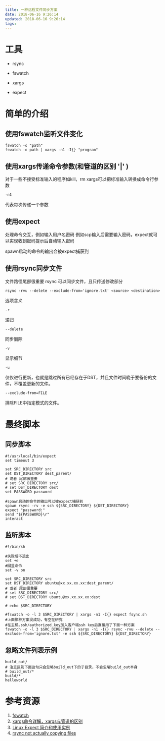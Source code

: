 ```yaml
---
title: 一种远程文件同步方案
date: 2018-06-16 9:26:14
updated: 2018-06-16 9:26:14
tags:
---
```

# 工具



* rsync

* fswatch

* xargs

* expect



# 简单的介绍





## 使用fswatch监听文件变化
    fswatch -o "path"
    fswatch -o path | xargs -n1 -I{} "program"

## 使用xargs传递命令参数(和管道的区别 <strong>'|'</strong> )

对于一些不接受标准输入的程序如kill，rm
xargs可以把标准输入转换成命令行参数

    -n1

代表每次传递一个参数

## 使用expect

处理命令交互，例如输入用户名密码
例如scp输入后需要输入密码，expect就可以实现收到密码提示后自动输入密码

spawn启动的命令的输出会被expect捕获到

## 使用rsync同步文件

文件路径尾部很重要
rsync 可以同步文件，且只传送修改部分

    rsync -rvu --delete --exclude-from='ignore.txt' <source> <destination>

选项含义

    -r
递归

    --delete
同步删除

    -v
显示细节

    -u
仅仅进行更新，也就是跳过所有已经存在于DST，并且文件时间晚于要备份的文件，不覆盖更新的文件。

    --exclude-from=FILE 
排除FILE中指定模式的文件。

# 最终脚本

## 同步脚本

    #!/usr/local/bin/expect
    set timeout 3

    set SRC_DIRECTORY src
    set DST_DIRECTORY dest_parent/
    # 或者 尾部很重要
    # set SRC_DIRECTORY src/
    # set DST_DIRECTORY dest
    set PASSWORD password

    #spawn启动的命令的输出可以被expect捕获到
    spawn rsync -rv -e ssh ${SRC_DIRECTORY} ${DST_DIRECTORY}
    expect "password:"
    send "${PASSWORD}\r"
    interact

## 监听脚本

    #!/bin/sh

    #失败后不退出
    set +e
    #回显命令
    set -v on

    set SRC_DIRECTORY src
    set DST_DIRECTORY ubuntu@xx.xx.xx.xx:dest_parent/
    # 或者 尾部很重要
    # set SRC_DIRECTORY src/
    # set DST_DIRECTORY ubuntu@xx.xx.xx.xx:dest

    # echo $SRC_DIRECTORY

    #fswatch -o -l 3 $SRC_DIRECTORY | xargs -n1 -I{} expect fsync.sh
    #上面那种方案没成功，有空在研究
    #在主机.ssh/authorized_key加入客户端ssh key后直接用了下面一种方案
    fswatch -o -l 3 $SRC_DIRECTORY | xargs -n1 -I{} rsync -rvu --delete --exclude-from='ignore.txt' -e ssh ${SRC_DIRECTORY} ${DST_DIRECTORY}

## 忽略文件列表示例

    build_out/
    # 注意区别下面这句只会忽略build_out下的子目录，不会忽略build_out本身
    # build_out/*
    build/*
    helloworld

# 参考资源

1. [fswatch](https://github.com/emcrisostomo/fswatch)
2. [xargs命令详解，xargs与管道的区别](https://www.cnblogs.com/wangqiguo/p/6464234.html)
3. [Linux Expect 简介和使用实例](https://www.jianshu.com/p/70556b1ce932)
4. [rsync not actually copying files](https://askubuntu.com/questions/85137/rsync-not-actually-copying-files)